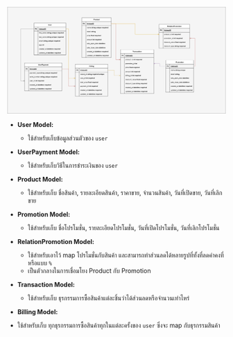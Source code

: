 ![No Image](diagram/DatabaseDesign.drawio.png)

- **User Model:**

  - ใช้สำหรับเก็บข้อมูลส่วนตัวของ `user`

- **UserPayment Model:**

  - ใช้สำหรับเก็บวิธีในการชำระเงินของ `user`

- **Product Model:**

  - ใช้สำหรับเก็บ ชื่อสินค้า, รายละเอียดสินค้า, ราคาขาย, จำนวนสินค้า, วันที่เปิดขาย, วันที่เลิกขาย

- **Promotion Model:**

  - ใช้สำหรับเก็บ ชื่อโปรโมชั่น, รายละเอียดโปรโมชั่น, วันที่เปิดโปรโมชั่น, วันที่เลิกโปรโมชั่น

- **RelationPromotion Model:**

  - ใช้สำหรับเอาไว้ map โปรโมชั่นกับสินค้า และสามารถทำส่วนลดได้หลายรูปที่ทั้งที่ลดค่าคงที่หรือแบบ `%`
  - เป็นตัวกลางในการเชื่อมโยง Product กับ Promotion

- **Transaction Model:**

  - ใช้สำหรับเก็บ ธุรกรรมการซื้อสินค้าแต่ละชิ้นว่าได้ส่วนลดหรือจำนวนเท่าไหร่

- **Billing Model:**

- ใช้สำหรับเก็บ ทุกธุรกรรมการซื้อสินค้าทุกในแต่ละครั้งของ `user` ซึ่งจะ map กับธุรกรรมสินค้า
